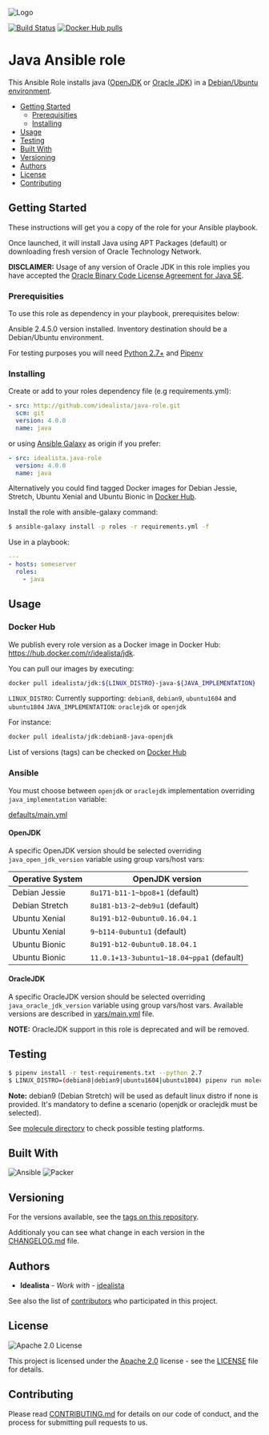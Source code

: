 ![Logo](https://raw.githubusercontent.com/idealista/java-role/master/logo.gif)

[![Build Status](https://travis-ci.org/idealista/java-role.png)](https://travis-ci.org/idealista/java-role)
[![Docker Hub pulls](https://img.shields.io/docker/pulls/idealista/java-debian-ansible.svg)](https://hub.docker.com/r/idealista/jdk/)

# Java Ansible role

This Ansible Role installs java ([OpenJDK](http://openjdk.java.net/) or [Oracle JDK](http://www.oracle.com/technetwork/java/javase/overview/index.html)) in a [Debian/Ubuntu environment](https://github.com/idealista/java-role/blob/master/meta/main.yml#L7).

- [Getting Started](#getting-started)
	- [Prerequisities](#prerequisities)
	- [Installing](#installing)
- [Usage](#usage)
- [Testing](#testing)
- [Built With](#built-with)
- [Versioning](#versioning)
- [Authors](#authors)
- [License](#license)
- [Contributing](#contributing)

## Getting Started

These instructions will get you a copy of the role for your Ansible playbook.

Once launched, it will install Java using APT Packages (default) or downloading fresh version of Oracle Technology Network.

**DISCLAIMER:** Usage of any version of Oracle JDK in this role implies you have accepted the
[Oracle Binary Code License Agreement for Java SE](http://www.oracle.com/technetwork/java/javase/terms/license/index.html).

### Prerequisities

To use this role as dependency in your playbook, prerequisites below:

Ansible 2.4.5.0 version installed.
Inventory destination should be a Debian/Ubuntu environment.

For testing purposes you will need [Python 2.7+](https://www.python.org/download/releases/2.7/) and [Pipenv](https://github.com/pypa/pipenv)

### Installing

Create or add to your roles dependency file (e.g requirements.yml):

```yml
- src: http://github.com/idealista/java-role.git
  scm: git
  version: 4.0.0
  name: java
```

or using [Ansible Galaxy](https://galaxy.ansible.com/idealista/java-role/) as origin if you prefer:

```yml
- src: idealista.java-role
  version: 4.0.0
  name: java
```

Alternatively you could find tagged Docker images for Debian Jessie, Stretch, Ubuntu Xenial and Ubuntu Bionic in [Docker Hub](https://hub.docker.com/r/idealista/jdk/).

Install the role with ansible-galaxy command:

```sh
$ ansible-galaxy install -p roles -r requirements.yml -f
```

Use in a playbook:

```yml
---
- hosts: someserver
  roles:
    - java
```

## Usage

### Docker Hub

We publish every role version as a Docker image in Docker Hub: https://hub.docker.com/r/idealista/jdk.

You can pull our images by executing:

```bash
docker pull idealista/jdk:${LINUX_DISTRO}-java-${JAVA_IMPLEMENTATION}
```

`LINUX_DISTRO`: Currently supporting: `debian8`, `debian9`, `ubuntu1604` and `ubuntu1804` 
`JAVA_IMPLEMENTATION`: `oraclejdk` or `openjdk`

For instance:

```bash
docker pull idealista/jdk:debian8-java-openjdk
```

List of versions (tags) can be checked on [Docker Hub](https://cloud.docker.com/repository/docker/idealista/jdk/tags)

### Ansible

You must choose between `openjdk` or `oraclejdk` implementation overriding `java_implementation` variable:

[defaults/main.yml](https://github.com/idealista/java-role/blob/master/defaults/main.yml)

#### OpenJDK

A specific OpenJDK version should be selected overriding `java_open_jdk_version` variable using group vars/host vars:

Operative System | OpenJDK version
--- | ---
Debian Jessie | `8u171-b11-1~bpo8+1` (default)
Debian Stretch | `8u181-b13-2~deb9u1` (default)
Ubuntu Xenial | `8u191-b12-0ubuntu0.16.04.1`
Ubuntu Xenial | `9~b114-0ubuntu1` (default)
Ubuntu Bionic | `8u191-b12-0ubuntu0.18.04.1`
Ubuntu Bionic | `11.0.1+13-3ubuntu1~18.04~ppa1` (default)

#### OracleJDK

A specific OracleJDK version should be selected overriding `java_oracle_jdk_version` variable using group vars/host vars. Available versions are described in [vars/main.yml](vars/main.yml) file.

**NOTE:** OracleJDK support in this role is deprecated and will be removed.

## Testing

```sh
$ pipenv install -r test-requirements.txt --python 2.7
$ LINUX_DISTRO=(debian8|debian9|ubuntu1604|ubuntu1804) pipenv run molecule test -s (openjdk|oraclejdk)
```

**Note:** debian9 (Debian Stretch) will be used as default linux distro if none is provided. It's mandatory to
define a scenario (openjdk or oraclejdk must be selected).

See [molecule directory](https://github.com/idealista/java-role/tree/master/molecule) to check possible testing platforms.

## Built With

![Ansible](https://img.shields.io/badge/ansible-2.4.5.0-green.svg)
![Packer](https://img.shields.io/badge/packer-1.3.4.0-green.svg)

## Versioning

For the versions available, see the [tags on this repository](https://github.com/idealista/java-role/tags).

Additionaly you can see what change in each version in the [CHANGELOG.md](CHANGELOG.md) file.

## Authors

* **Idealista** - *Work with* - [idealista](https://github.com/idealista)

See also the list of [contributors](https://github.com/idealista/java-role/contributors) who participated in this project.

## License

![Apache 2.0 License](https://img.shields.io/hexpm/l/plug.svg)

This project is licensed under the [Apache 2.0](https://www.apache.org/licenses/LICENSE-2.0) license - see the [LICENSE](LICENSE) file for details.

## Contributing

Please read [CONTRIBUTING.md](.github/CONTRIBUTING.md) for details on our code of conduct, and the process for submitting pull requests to us.
